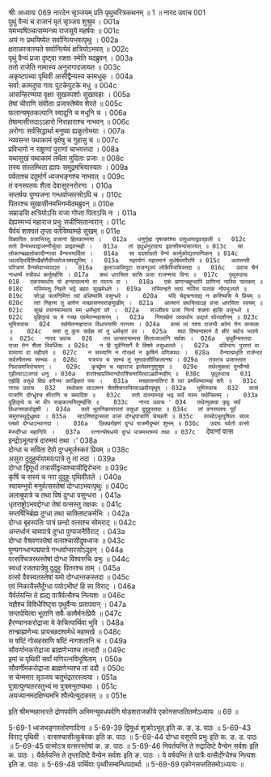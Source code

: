 श्रीः
अध्यायः 069
नारदेन सृञ्जयम् प्रति पृथुचरित्रकथनम् ॥ 1 ॥
नारद उवाच 	001  
पुथुं वैन्यं च राजानं मृतं सृञ्जय शुश्रुम ।	001a  
यमभ्यषिञ्चत्सम्मन्त्र्य राजसूये महर्षयः ॥	001c  
अयं नः प्रथयिष्येत सर्वानित्यभवत्पृथुः ।	002a  
क्षतान्नस्त्रास्यते सर्वानित्येवं क्षत्रियोऽभवत् ॥	002c  
पृथुं वैन्यं प्रजा दृष्ट्वा रक्ताः स्मेति यदब्रुवन् ।	003a  
ततो राजेति नामास्य अनुरागादजायत ॥	003c  
अकृष्टपच्या पृथिवी आसीद्वैन्यस्य कामधुक् ।	004a  
सर्वाः कामदुघा गावः पुटकेपुटके मधु ॥	004c  
आसन्हिरण्मया वृक्षाः सुखस्पर्शाः सुखावहाः ।	005a  
तेषां चीराणि संवीताः प्रजास्तेष्वेव शेरते ॥	005c  
फलान्यमृतकल्पानि स्वादूनि च मधूनि च ।	006a  
तेषामासीत्तदाऽऽहारो निराहाराश्च नाभवन् ॥	006c  
अरोगाः सर्वसिद्धार्था मनुष्या ह्यकुतोभयाः ।	007a  
न्यवसन्त यथाकामं वृक्षेषु च गुहासु च ॥	007c  
प्रविभागो न राष्ट्राणां पुराणां चाभवत्तदा ।	008a  
यथासुखं यथाकामं तथैता मुदिताः प्रजाः ॥	008c  
तस्य संस्तम्भिता ह्यापः समुद्रमभियास्यतः ।	009a  
पर्वताश्च ददुर्मार्गं ध्वजभङ्गश्च नाभवत् ॥	009c  
तं वनस्पतयः शैला देवासुरनरोरगाः ।	010a  
सप्तर्षयः पुण्यजना गन्धर्वाप्सरसोऽपि च ।	010c  
पितरश्च सुखासीनमभिगम्येदमब्रुवन् ॥	010e  
सम्राडसि क्षत्रियोऽसि राजा गोप्ता पिताऽसि नः ।	011a  
देह्यस्मभ्यं महाराज प्रभुः सन्नीप्सितान्वरान् ।	011c  
यैर्वयं शाश्वतं तृप्ता वर्तयिष्यामहे सुखम् ॥	011e  
`विज्ञापितः प्रजाभिस्तु प्रजानां हितकाम्यया ।	012a  
धनुर्गृह्य पृषत्कांश्च वसुधामाद्रवद्बली ॥	012c  
ततो वैन्यभयाद्राजन्गौर्भूत्वा प्राद्रवन्मही ।	013a  
तां पृथुर्धनुरादाय द्रवन्तीमन्वसारयत् ॥	013c  
सा लोकान्ब्रह्मलोकादीन्गत्वा वैन्यभयार्दिता ।	014a  
सा ददर्शाग्रतो वैन्यं कार्मुकोद्यतपाणिकम् ॥	014c  
ज्वलद्भिर्विशिखैर्बाणैर्दीप्ततेजःसमद्युतिम् ।	015a  
महायोगं महात्मानं दुर्धर्षममरैरपि ॥	015c  
अलभन्ती परित्राणं वैन्यमेवाभ्यपद्यत ।	016a  
कृताञ्जलिपुटा राजन्पूज्यं लोकैस्त्रिभिस्तदा ॥	016c  
उवाच चैनं नाधर्म्यं स्त्रीवधं कर्तुमर्हसि ।	017a  
कथं धारयिता चासि प्रजा राजन्मया विना ॥	017c  
पृथुरुवाच 	018  
एकस्यार्थाय यो हन्यादात्मनो वा परस्य वा ।	018a  
एकं प्राणान्बहून्वापि प्राणिनां नास्ति पातकम् ॥	018c  
यस्मिंस्तु निहते भद्रे बहवः सुखमेधते ।	019a  
तस्मिन्हते त्वघं नास्ति पातकं नोपभुज्यते ॥	019c  
सोऽहं पालनिमित्तं त्वां वधिष्यामि वसुन्धरे ।	020a  
यदि चेद्वचनादद्य न करिष्यसि मे प्रियम् ॥	020c  
त्वां निहत्य तु बाणेन मच्छासनपराङ्मुखीम् ।	021a  
आत्मानं प्रथयित्वाऽहं प्रजा धारयिता स्वयम् ॥	021c  
सुखं वचनमास्थाय मम धर्मभृतां वरे ।	022a  
सञ्जीवय प्रजा नित्यं शक्ता ह्यसि वसुन्धरे ॥	022c  
दुहितृत्वं च मे गच्छ एवमेतन्महाशरम् ।	023a  
नियच्छेयं त्वदर्थाय उद्यतं घोरदर्शनम् ॥	023c  
भूमिरुवाच 	024  
सर्वमेतन्महाराज विधास्यामि परन्तप ।	024a  
वत्सं त्वं पश्य राजन्वै क्षरेयं येन वत्सला ॥	024c  
समां तु कुरु सर्वज्ञ मां तु धर्मभृतां वर ।	025a  
यथा विष्यन्दमानं वै क्षीरं सर्वत्र भावये ॥	025c  
नारद उवाच 	026  
तत उत्सारयामास शिलाजालानि सर्वशः ।	026a  
पृथुर्वैन्यस्तदा राजा तेन शैला विवर्धिताः ॥	026c  
न हि पूर्वनिसर्गे वै विषमे वसुधातले ।	027a  
प्रविभागः पुराणां वा ग्रामाणां वा महीपते ॥	027c  
न सस्यानि न गोरक्ष्यं न कृषिर्न वणिक्पथः ।	028a  
वैन्यात्प्रभृति राजेन्दर सर्वस्यैतस्य सम्भवः ॥	028c  
यत्रयत्र च साम्यं तु भूमावासीत्किलानघ ।	029a  
तत्रतत्र प्रजास्तात निवासमभिरोचयन् ।	029c  
कृच्छ्रेण च महाराज इत्येवमनुशुश्रुम ॥	029e  
तथेत्युक्त्वा पुनर्वैन्यो गृहीत्वाऽऽजगवं धनुः ।	030a  
शरांश्चाप्रतिमान्घोरांश्चिन्तयित्वाऽब्रवीन्महीम् ॥	030c  
पृथुरुवाच 	031  
एह्येहि वसुधे क्षिप्रं क्षरैभ्यः काङ्क्षितं पयः ।	031a  
मच्छासनातिगां वै त्वां प्रमथिष्याम्यहं शरैः ॥	031c  
नारद उवाच 	032  
तथोक्ता साऽत्मनः श्रेयश्चिन्तयित्वाऽब्रवीत्पृथुम् ।	032a  
भूमिरुवाच 	032  
वत्सं पात्राणि दोग्धॄंश्च क्षीराणि च समादिश ॥	032c  
ततो दास्याम्यहं भद्र सर्वं यस्य यथेप्सितम् ।	033a  
दुहितृत्वे च मां वीर सङ्कल्पयितुमर्हसि ॥	033c  
नारद उवाच '	034  
तथेत्युक्त्वा पृथुः सर्वं विधानमकरोद्वशी ।	034a  
ततो भूतनिकायास्तां वसुधां दुदुहुस्तदा ॥	034c  
तां वनस्पतयः पूर्वं समुत्तस्थुर्दुधुक्षवः ।	035a  
साऽतिष्ठद्वत्सला वत्सं दोग्धृपात्राणि चेच्छती ॥	035c  
वत्सोऽभूत्पुष्पितः सालः प्लक्षो दोग्धाऽभवत्तदा ।	036a  
छिन्नप्ररोहणं दुग्धं पात्रमौदुम्बरं शुभम् ॥	036c  
उदयः पर्वतो वत्सो मेरुर्दोग्धा महागिरिः ।	037a  
रत्नान्योषधयो दुग्धं पात्रमस्तमयं तथा ॥	037c  
`देवानां वत्स इन्द्रोऽभूत्पात्रं दारुमयं तथा ।'	038a  
दोग्धा च सविता देवो दुग्धमूर्जस्करं प्रियम् ॥	038c  
असुरा दुदुहुर्मायामयःपात्रे तु तां तदा ।	039a  
दोग्धा द्विमूर्धा तत्रासीद्वत्सश्चासीद्विरोचनः ॥	039c  
कृषिं च सस्यं च नरा दुदुहुः पृथिवीतले ।	040a  
स्वायम्भुवो मनुर्वत्सस्तेषां दोग्धाऽभवत्पृथुः ॥	040c  
अलाबुपात्रे च तथा विषं दुग्धा वसुन्धरा ।	041a  
धृतराष्ट्रोऽभवद्दोग्धा तेषां वत्सस्तु तक्षकः ॥	041c  
सप्तर्षिभिर्ब्रह्म दुग्धा तथा चाक्लिष्टकर्मभिः ।	042a  
दोग्धा बृहस्पतिः पात्रं छन्दो वत्सश्च सोमराट् ॥	042c  
अन्तर्धानं चामपात्रे दुग्धा पुण्यजनैर्विराट् ।	043a  
दोग्धा वैश्रवणस्तेषां वत्सश्चासीद्वृषध्वजः ॥	043c  
पुण्यगन्धान्पद्मपात्रे गन्धर्वाप्सरसोऽदुहन् ।	044a  
वत्सश्चित्ररथस्तेषां दोग्धा विश्वरुचिः प्रभुः ॥	044c  
स्वधां रजतपात्रेषु दुदुहुः पितरश्च ताम् ।	045a  
वत्सो वैवस्वतस्तेषां यमो दोग्धान्तकस्तदा ॥	045c  
एवं निकायैस्तैर्दुग्धा पयोऽभीष्टं हि सा विराट् ।	046a  
यैर्वर्तयन्ति ते ह्यद्य पात्रैर्वत्सैश्च नित्यशः ॥	046c  
यज्ञैश्च विविधैरिष्ट्वा पृथुर्वैन्यः प्रतापवान् ।	047a  
सन्तर्पयित्वा भूतानि सर्वैः कामैर्मनःप्रियैः ॥	047c  
हैरण्यानकरोद्राजा ये केचित्पार्थिवा भुवि ।	048a  
तान्ब्राह्मणेभ्यः प्रायच्छदश्वमेधे महामखे ॥	048c  
स षष्टिं गोसहस्राणि षष्टिं नागशतानि च ।	049a  
सौवर्णानकरोद्राजा ब्राह्मणेभ्यश्च तान्ददौ ॥	049c  
इमां च पृथिवीं सर्वां मणिरत्नविभूषिताम् ।	050a  
सौवर्णीमकरोद्राजा ब्राह्मणेभ्यश्च तां ददौ ॥	050c  
स चेन्ममार सृञ्जय चतुर्भद्रतरस्त्वया ।	051a  
पुत्रात्पुण्यतरस्तुभ्यं मा पुत्रमनुतप्यथाः ।	051c  
अयज्वानमदक्षिण्यमभि श्वैत्येत्युदाहरत् ॥ ॥	051e  

इति श्रीमन्महाभारते द्रोणपर्वणि अभिमन्युवधपर्वणि षोडशराजकीये एकोनसप्ततितमोऽध्यायः ॥ 69 ॥

5-69-1 ध्वजभङ्गस्तोरणादिना ॥ 5-69-39 द्विमूर्धा शुक्रोऽभूत् इति क. ङ. ड. पाठः ॥ 5-69-43 विराट् पृथिवी । वत्सश्चासीत्कुबेरकः इति क. पाठः ॥ 5-69-44 दोग्धा वसुरपि प्रभुः इति क. ङ. ड. पाठः ॥ 5-69-45 वत्सोऽत्र वत्सरस्तेषां क. ङ. पाठः ॥ 5-69-46 निवर्तयन्ति ते रुद्रादिष्टे वैन्येन सर्वशः इति क. पाठः । यैर्वर्तयन्ति ते तृप्तादिष्टे वैन्येन सर्वशः इति ङ. पाठः । ये वर्षयन्ति ते पात्रैः वत्सैर्दोग्धैश्च नित्यशः इति ङ. पाठः ॥ 5-69-48 पार्थिवाः पृथ्वीसम्बन्धिपदार्थाः ॥ 5-69-69 एकोनसप्ततितमोऽध्यायः ॥
